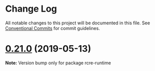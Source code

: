 # Change Log

All notable changes to this project will be documented in this file.
See [Conventional Commits](https://conventionalcommits.org) for commit guidelines.

# [0.21.0](https://github.com/andycall/RCRE/compare/v0.20.14...v0.21.0) (2019-05-13)

**Note:** Version bump only for package rcre-runtime
